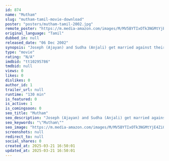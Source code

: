 ```yaml
---
id: 874
name: "Mutham"
slug: "mutham-tamil-movie-download"
poster: "posters/mutham-tamil-2002.jpg"
remote_poster: "https://m.media-amazon.com/images/M/MV5BYTIxOTk3NGMtYjE4Zi00MWE0LWFhNGMtY2M3MWU3ZjQzZjMwXkEyXkFqcGdeQXVyOTk3NTc2MzE@._V1_SX300.jpg"
original_language: "Tamil"
dubbed_in: null
released_date: "06 Dec 2002"
synopsis: "Joseph (Ajayan) and Sudha (Anjali) get married against their parents' wishes and they elope with their friends' help. Sudha's father (Vincent Roy), a politician, wants to kill Sudha and her friends. They arrive at a beach resort w..."
type: "movie"
rating: "N/A"
imdbid: "tt10295786"
tmdbid: null
views: 0
likes: 0
dislikes: 0
author_id: 1
trailer_url: null
runtime: "130 min"
is_featured: 0
is_active: 1
is_comingsoon: 0
seo_title: "Mutham"
seo_description: "Joseph (Ajayan) and Sudha (Anjali) get married against their parents' wishes and they elope with their friends' help. Sudha's father (Vincent Roy), a politician, wants to kill Sudha and her friends. They arrive at a beach resort w..."
seo_keywords: "\"Mutham\""
seo_image: "https://m.media-amazon.com/images/M/MV5BYTIxOTk3NGMtYjE4Zi00MWE0LWFhNGMtY2M3MWU3ZjQzZjMwXkEyXkFqcGdeQXVyOTk3NTc2MzE@._V1_SX300.jpg"
screenshots: null
redirect_to: null
social_shares: 0
created_at: 2025-03-21 16:50:01
updated_at: 2025-03-21 16:50:01
---
```


